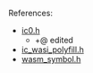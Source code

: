 References:
- [ic0.h](https://github.com/icppWorld/icpp-pro/blob/main/src/icpp/ic/ic0/ic0.h)
  - +@ edited
- [ic_wasi_polyfill.h](https://github.com/icppWorld/icpp-pro/blob/main/src/icpp/ic/ic0/ic_wasi_polyfill.h)
- [wasm_symbol.h](https://github.com/icppWorld/icpp-pro/blob/main/src/icpp/ic/icapi/wasm_symbol.hh)
